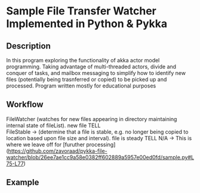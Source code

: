 # Sample File Transfer Watcher Implemented in Python & Pykka

## Description
In this program exploring the functionality of akka actor model programming. Taking advantage of multi-threaded actors, divide and conquer of tasks, and mailbox messaging to simplify how to identify new files (potentially being trasnferred or copied) to be picked up and processed. Program written mostly for educational purposes

## Workflow 
FileWatcher (watches for new files appearing in directory maintaining internal state of fileList). new file TELL  
  FileStable -> (determine that a file is stable, e.g. no longer being copied to location based upon file size and interval). file is steady TELL 
    N/A -> This is where we leave off for [furuther processing] (https://github.com/zavoraad/pykka-file-watcher/blob/26ee7ae1cc9a58e0382ff602889a5957e00ed0fd/sample.py#L75-L77)

## Example

